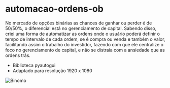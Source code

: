 # automacao-ordens-ob
No mercado de opções binárias as chances de ganhar ou perder é de 50/50%, o diferencial está no gerenciamento de capital.
Sabendo disso, criei uma forma de automatizar as ordens onde o usuário poderá definir o tempo de intervalo de cada ordem, se é compra ou venda e também o valor, facilitando assim o trabalho do investidor, fazendo com que ele centralize o foco no gerenciamento de capital, e não se distraia com a ansiedade que as ordens trás.
- Biblioteca pyautogui
- Adaptado para resolução 1920 x 1080

![Binomo](https://user-images.githubusercontent.com/100052138/157179414-c80087c6-add0-42b5-9ed4-237ae718b94c.png)
